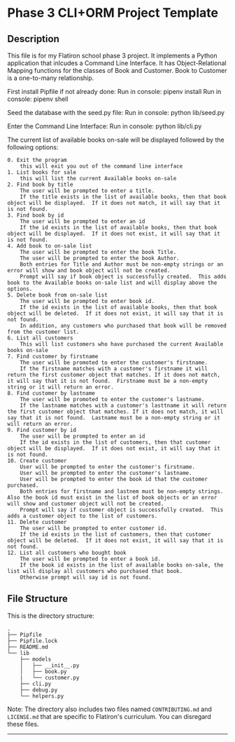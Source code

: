 # Phase 3 CLI+ORM Project Template


## Description

This file is for my Flatiron school phase 3 project. It implements a Python application that inlcudes a Command Line Interface.  It has Object-Relational Mapping functions for the classes of Book and Customer.  Book to Customer is a one-to-many relationship. 

First install Pipfile if not already done:
    Run in console: pipenv install
    Run in console: pipenv shell

Seed the database with the seed.py file:
    Run in console: python lib/seed.py

Enter the Command Line Interface: 
    Run in console: python lib/cli.py

The current list of available books on-sale will be displayed followed by the following options:

    0. Exit the program
        this will exit you out of the command line interface
    1. List books for sale
        this will list the current Available books on-sale
    2. Find book by title
        The user will be prompted to enter a title.  
        If the title exists in the list of available books, then that book object will be displayed.  If it does not match, it will say that it is not found.
    3. Find book by id
        The user will be prompted to enter an id
        If the id exists in the list of available books, then that book object will be displayed.  If it does not exist, it will say that it is not found.
    4. Add book to on-sale list
        The user will be prompted to enter the book Title. 
        The user will be prompted to enter the book Author.
        Both entries for Title and Author must be non-empty strings or an error will show and book object will not be created.
        Prompt will say if book object is successfully created.  This adds book to the Available books on-sale list and will display above the options.
    5. Delete book from on-sale list
        The user will be prompted to enter book id.
        If the id exists in the list of available books, then that book object will be deleted.  If it does not exist, it will say that it is not found.
        In addition, any customers who purchased that book will be removed from the customer list.
    6. List all customers
        This will list customers who have purchased the current Available books on-sale
    7. Find customer by firstname
        The user will be promoted to enter the customer's firstname.
        If the firstname matches with a customer's firstname it will return the first customer object that matches. If it does not match, it will say that it is not found.  Firstname must be a non-empty string or it will return an error.
    8. Find customer by lastname
        The user will be promoted to enter the customer's lastname.
        If the lastname matches with a customer's lasttname it will return the first customer object that matches. If it does not match, it will say that it is not found.  Lastname must be a non-empty string or it will return an error.
    9. Find customer by id
        The user will be prompted to enter an id
        If the id exists in the list of customers, then that customer object will be displayed.  If it does not exist, it will say that it is not found.
    10. Create customer
        User will be prompted to enter the customer's firstname.
        User will be prompted to enter the customer's lastname.
        User will be prompted to enter the book id that the customer purchased.
        Both entries for firstname and lastnem must be non-empty strings.  Also the book id must exist in the list of book objects or an error will show and customer object will not be created.
        Prompt will say if customer object is successfully created.  This adds a customer object to the list of customers.
    11. Delete customer
        The user will be prompted to enter customer id.
        If the id exists in the list of customers, then that customer object will be deleted.  If it does not exist, it will say that it is not found.
    12. List all customers who bought book
        The user will be prompted to enter a book id.
        If the book id exists in the list of available books on-sale, the list will display all customers who purchased that book.
        Otherwise prompt will say id is not found.
    

## File Structure

This is the directory structure:

```console
.
├── Pipfile
├── Pipfile.lock
├── README.md
└── lib
    ├── models
    │   ├── __init__.py
    │   ├── book.py
    |   └── customer.py
    ├── cli.py
    ├── debug.py
    └── helpers.py
```

Note: The directory also includes two files named `CONTRIBUTING.md` and
`LICENSE.md` that are specific to Flatiron's curriculum. You can disregard these files.

---



